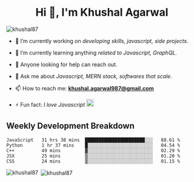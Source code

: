 <h1 align="center">Hi 👋, I'm Khushal Agarwal</h1>


<p align="left"> <img src="https://komarev.com/ghpvc/?username=khushal87&label=Profile Views&color=green&style=plastic" alt="khushal87" /> </p>

- 🔭 I’m currently working on *developing skills, javascript, side projects*.

- 🌱 I’m currently learning anything *related to Javascript, GraphQL.*

- 🤔 Anyone looking for help can reach out.

- 💬 Ask me about *Javascript, MERN stack, softwares that scale.*

- 📫 How to reach me: **khushal.agarwal987@gmail.com**

- ⚡ Fun fact: *I love Javascript <img src="https://devicons.github.io/devicon/devicon.git/icons/javascript/javascript-original.svg" alt="javascript" width="20" height="20"/>*




## Weekly Development Breakdown
<!--START_SECTION:waka-->
```text
JavaScript   31 hrs 38 mins  ██████████████████████░░░   88.61 % 
Python       1 hr 37 mins    █░░░░░░░░░░░░░░░░░░░░░░░░   04.54 % 
C++          49 mins         ▓░░░░░░░░░░░░░░░░░░░░░░░░   02.29 % 
JSX          25 mins         ▒░░░░░░░░░░░░░░░░░░░░░░░░   01.20 % 
CSS          24 mins         ▒░░░░░░░░░░░░░░░░░░░░░░░░   01.15 % 
```
<!--END_SECTION:waka-->
<p><img align="left" src="https://github-readme-stats.vercel.app/api/top-langs/?username=khushal87&layout=compact" alt="khushal87" />
&nbsp;<img align="center" src="https://github-readme-stats.vercel.app/api?username=khushal87&count_private=true&show_icons=true" alt="khushal87"/></p>
